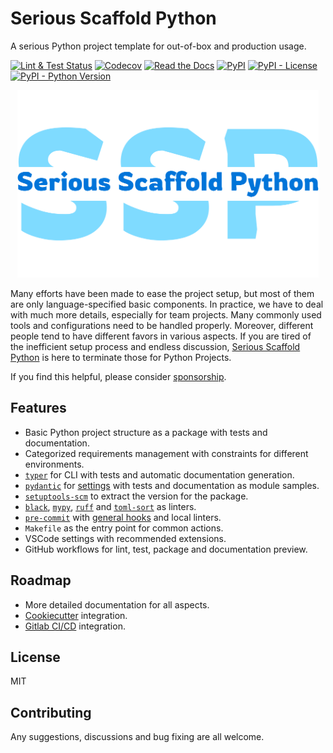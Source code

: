 # Serious Scaffold Python

A serious Python project template for out-of-box and production usage.

[![Lint & Test Status](https://github.com/huxuan/serious-scaffold-python/actions/workflows/lint-test.yml/badge.svg?branch=main)](https://github.com/huxuan/serious-scaffold-python/actions/workflows/lint-test.yml)
[![Codecov](https://img.shields.io/codecov/c/github/huxuan/serious-scaffold-python)](https://app.codecov.io/gh/huxuan/serious-scaffold-python)
[![Read the Docs](https://img.shields.io/readthedocs/serious-scaffold-python)](https://serious-scaffold-python.readthedocs.io/)
[![PyPI](https://img.shields.io/pypi/v/serious-scaffold)](https://pypi.org/project/serious-scaffold/)
[![PyPI - License](https://img.shields.io/pypi/l/serious-scaffold)](https://github.com/huxuan/serious-scaffold-python/blob/main/LICENSE)
[![PyPI - Python Version](https://img.shields.io/pypi/pyversions/serious-scaffold)](https://pypi.org/project/serious-scaffold/)

<div align="center">
  <a href="https://github.com/huxuan/serious-scaffold-python">
    <img src="docs/_static/images/logo.png" height=300 alt="Serious Scaffold Python">
  </a>
</div>

Many efforts have been made to ease the project setup, but most of them are only language-specified basic components. In practice, we have to deal with much more details, especially for team projects. Many commonly used tools and configurations need to be handled properly. Moreover, different people tend to have different favors in various aspects. If you are tired of the inefficient setup process and endless discussion, [Serious Scaffold Python](https://github.com/huxuan/serious-scaffold-python) is here to terminate those for Python Projects.

If you find this helpful, please consider [sponsorship](https://github.com/huxuan/serious-scaffold-python).

## Features

- Basic Python project structure as a package with tests and documentation.
- Categorized requirements management with constraints for different environments.
- [`typer`](https://github.com/tiangolo/typer) for CLI with tests and automatic documentation generation.
- [`pydantic`](https://github.com/pydantic/pydantic) for [settings](https://pydantic-docs.helpmanual.io/usage/settings/) with tests and documentation as module samples.
- [`setuptools-scm`](https://github.com/pypa/setuptools_scm/) to extract the version for the package.
- [`black`](https://github.com/psf/black), [`mypy`](https://github.com/python/mypy), [`ruff`](https://github.com/charliermarsh/ruff) and [`toml-sort`](https://github.com/pappasam/toml-sort) as linters.
- [`pre-commit`](https://github.com/pre-commit/pre-commit) with [general hooks](https://github.com/pre-commit/pre-commit-hooks) and local linters.
- `Makefile` as the entry point for common actions.
- VSCode settings with recommended extensions.
- GitHub workflows for lint, test, package and documentation preview.

## Roadmap

- More detailed documentation for all aspects.
- [Cookiecutter](https://github.com/cookiecutter/cookiecutter) integration.
- [Gitlab CI/CD](https://docs.gitlab.com/ee/ci/) integration.

## License

MIT

## Contributing

Any suggestions, discussions and bug fixing are all welcome.
